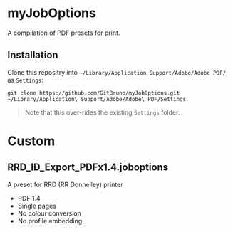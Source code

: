 myJobOptions
============

A compilation of PDF presets for print.

Installation
------------
Clone this repositry into `~/Library/Application Support/Adobe/Adobe PDF/` as `Settings`:

    git clone https://github.com/GitBruno/myJobOptions.git ~/Library/Application\ Support/Adobe/Adobe\ PDF/Settings

> Note that this over-rides the existing `Settings` folder.

Custom
======

RRD_ID_Export_PDFx1.4.joboptions
--------------------------------

A preset for RRD (RR Donnelley) printer

  * PDF 1.4  
  * Single pages  
  * No colour conversion  
  * No profile embedding   
